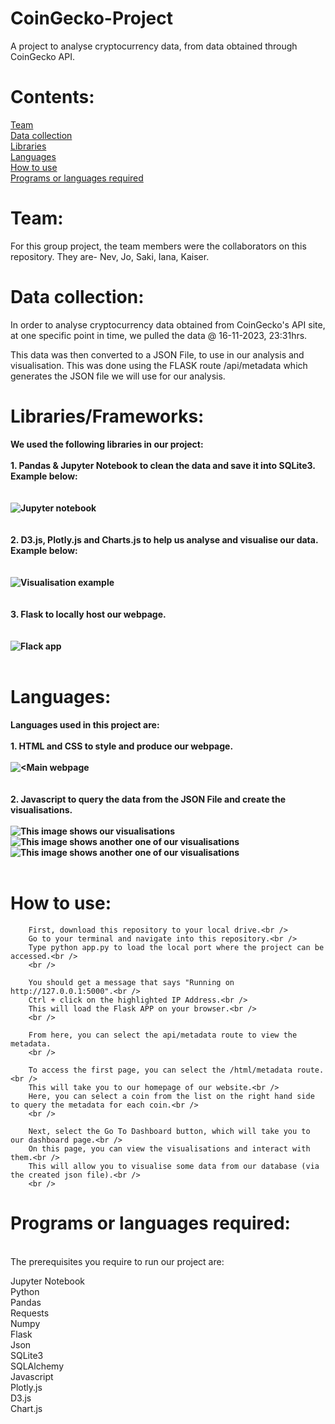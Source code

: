 # CoinGecko-Project
A project to analyse cryptocurrency data, from data obtained through CoinGecko API.

# Contents:

[Team](#team)<br />
[Data collection](#data-collection)<br />
[Libraries](#libraries)<br />
[Languages](#languages)<br />
[How to use](#how-to-use)<br />
[Programs or languages required](#programs-or-languages-required)

# Team:

For this group project, the team members were the collaborators on this repository.
They are- Nev, Jo, Saki, Iana, Kaiser.

# Data collection:

In order to analyse cryptocurrency data obtained from CoinGecko's API site, at one specific point in time,
we pulled the data @ 16-11-2023, 23:31hrs.

This data was then converted to a JSON File, to use in our analysis and visualisation.
This was done using the FLASK route /api/metadata which generates the JSON file we
will use for our analysis.

# Libraries/Frameworks:

**We used the following libraries in our project:<br />
<br />
    1. Pandas & Jupyter Notebook to clean the data and save it into SQLite3. Example below:<br />
    <br />
    <br />
    ![Jupyter notebook](image-3.png)<br />
    <br />
    <br />
    2. D3.js, Plotly.js and Charts.js to help us analyse and visualise our data. Example below:<br />
    <br />
    <br />
    ![Visualisation example](image-5.png)<br />
    <br />
    <br />
    3. Flask to locally host our webpage.<br />
    <br />
    <br />
    ![Flack app](image-4.png)<br />
    <br />**

# Languages:
**Languages used in this project are:<br />
<br />
    1. HTML and CSS to style and produce our webpage.<br />
    <br />
    ![<Main webpage](image-6.png)<br />
    <br />
    <br />
    2. Javascript to query the data from the JSON File and create the visualisations.<br />
    <br />
    ![This image shows our visualisations](image.png)
    ![This image shows another one of our visualisations](image-1.png)
    ![This image shows another one of our visualisations](image-2.png)<br />
    <br />**

# How to use:

        First, download this repository to your local drive.<br />
        Go to your terminal and navigate into this repository.<br />
        Type python app.py to load the local port where the project can be accessed.<br />
        <br />

        You should get a message that says "Running on http://127.0.0.1:5000".<br />
        Ctrl + click on the highlighted IP Address.<br />
        This will load the Flask APP on your browser.<br />
        <br />

        From here, you can select the api/metadata route to view the metadata.
        <br />

        To access the first page, you can select the /html/metadata route.<br />
        This will take you to our homepage of our website.<br />
        Here, you can select a coin from the list on the right hand side to query the metadata for each coin.<br />
        <br />

        Next, select the Go To Dashboard button, which will take you to our dashboard page.<br />
        On this page, you can view the visualisations and interact with them.<br />
        This will allow you to visualise some data from our database (via the created json file).<br />
        <br />

# Programs or languages required:
<br />
The prerequisites you require to run our project are:

Jupyter Notebook <br />
Python <br />
Pandas <br />
Requests <br />
Numpy <br />
Flask <br />
Json <br />
SQLite3 <br />
SQLAlchemy <br />
Javascript <br />
Plotly.js <br />
D3.js <br />
Chart.js <br />





